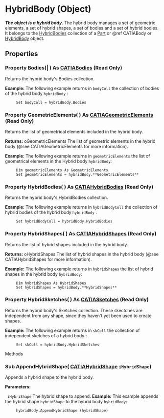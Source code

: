 # HybridBody (Object)

**_The object is a hybrid body._**
The hybrid body manages a set of geometric elements, a set of hybrid shapes, a set of bodies and a set of hybrid bodies.
It belongs to the [HybridBodies](../MecModInterfaces/interface_HybridBodies_30456.md) collection of a [Part](../MecModInterfaces/interface_Part_3788.md) or @ref CATIABody or [HybridBody](../MecModInterfaces/interface_HybridBody_21378.md) object.

## Properties

### Property **Bodies**(| ) As [CATIABodies](../MecModInterfaces/interface_Bodies_7994.md) (Read Only)

   Returns the hybrid body's Bodies collection.

**Example:**     The following example returns in `bodyColl` the collection of bodies of the hybrid body `hybridBody` :

```VBScript
     Set bodyColl = hybridBody.Bodies

```

### Property **GeometricElements**( ) As [CATIAGeometricElements](../MecModInterfaces/interface_GeometricElements_62160.md) (Read Only)

   Returns the list of geometrical elements included in the hybrid body.

**Returns:**      oGeometricElements The list of geometric elements in the hybrid body (@see CATIAGeometricElements
for more information).

**Example:**     The following example returns in `geometricElements` the list of
geometrical elements in the Hybrid body `hybridBody`:

```VBScript
     Dim geometricElements As GeometricElements
     Set geometricElements = hybridBody.**GeometricElements**

```

### Property **HybridBodies**( ) As [CATIAHybridBodies](../MecModInterfaces/interface_HybridBodies_30456.md) (Read Only)

   Returns the hybrid body's HybridBodies collection.

**Example:**     The following example returns in `hybridBodyColl` the collection of hybrid bodies of the hybrid body `hybridBody` :

```VBScript
     Set hybridBodyColl = hybridBody.HybridBodies

```

### Property **HybridShapes**( ) As [CATIAHybridShapes](../MecModInterfaces/interface_HybridShapes_30836.md) (Read Only)

   Returns the list of hybrid shapes included in the hybrid body.

**Returns:**      oHybridShapes The list of hybrid shapes in the hybrid body (@see CATIAHybridShapes
for more information).

**Example:**     The following example returns in `hybridShapes` the list of
hybrid shapes in the hybrid body `hybridBody`:

```VBScript
     Dim hybridShapes As HybridShapes
     Set hybridShapes = hybridBody.**HybridShapes**

```

### Property **HybridSketches**( ) As [CATIASketches](../MecModInterfaces/interface_Sketches_14228.md) (Read Only)

   Returns the hybrid body's Sketches collection. These skectches are independent from any shape, since they haven't yet been used to create shapes.

**Example:**     The following example returns in `skColl` the collection of independent sketches of a hybrid body :

```VBScript
     Set skColl = hybridBody.HybridSketches

```

Methods

### Sub **AppendHybridShape**( [CATIAHybridShape](../MecModInterfaces/interface_HybridShape_25589.md)  `iHybridShape`)

   Appends a hybrid shape to the hybrid body.

**Parameters:**

` iHybriShape`      The hybrid shape to append.  **Example:**      This example appends the hybrid shape `hybridShape` to the hybrid body `hybridBody`:

```VBScript
     hybridBody.AppendHybridShape (hybridShape)

```